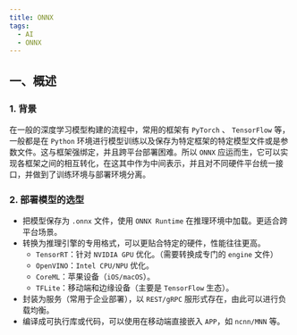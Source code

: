 ```yaml
---
title: ONNX
tags:
  - AI
  - ONNX
---
```

## 一、概述
### 1. 背景
在一般的深度学习模型构建的流程中，常用的框架有 `PyTorch` 、 `TensorFlow` 等，一般都是在 `Python` 环境进行模型训练以及保存为特定框架的特定模型文件或是参数文件。这与框架强绑定，并且跨平台部署困难。所以 `ONNX` 应运而生，它可以实现各框架之间的相互转化，在这其中作为中间表示，并且对不同硬件平台统一接口，并做到了训练环境与部署环境分离。
### 2. 部署模型的选型
- 把模型保存为 `.onnx` 文件，使用 `ONNX Runtime` 在推理环境中加载。更适合跨平台场景。
- 转换为推理引擎的专用格式，可以更贴合特定的硬件，性能往往更高。
	- `TensorRT`：针对 `NVIDIA GPU` 优化。（需要转换成专门的 `engine` 文件）
	- `OpenVINO`：`Intel CPU/NPU` 优化。
	- `CoreML`：苹果设备（`iOS/macOS`）。
	- `TFLite`：移动端和边缘设备（主要是 `TensorFlow` 生态）。
- 封装为服务（常用于企业部署），以 `REST/gRPC` 服形式存在，由此可以进行负载均衡。
- 编译成可执行库或代码，可以使用在移动端直接嵌入 `APP`，如 `ncnn/MNN` 等。


